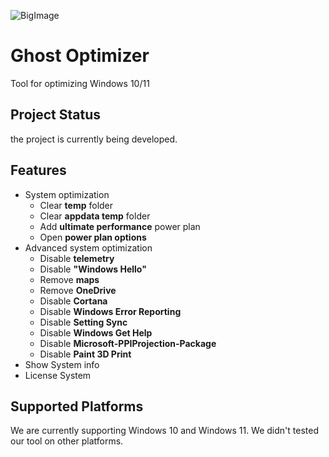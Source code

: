 ![BigImage](https://github.com/Duchnes/GhostOptimizer/assets/72981462/d7b2743b-ea4b-4c10-a776-2f914a1d382a)
# Ghost Optimizer
Tool for optimizing Windows 10/11


## Project Status
the project is currently being developed.

## Features
- System optimization
  - Clear **temp** folder
  - Clear **appdata temp** folder
  - Add **ultimate performance** power plan
  - Open **power plan options**
- Advanced system optimization
  - Disable **telemetry**
  - Disable **"Windows Hello"**
  - Remove **maps**
  - Remove **OneDrive**
  - Disable **Cortana**
  - Disable **Windows Error Reporting**
  - Disable **Setting Sync**
  - Disable **Windows Get Help**
  - Disable **Microsoft-PPIProjection-Package**
  - Disable **Paint 3D Print**
- Show System info
- License System

## Supported Platforms
We are currently supporting Windows 10 and Windows 11. We didn't tested our tool on other platforms.
